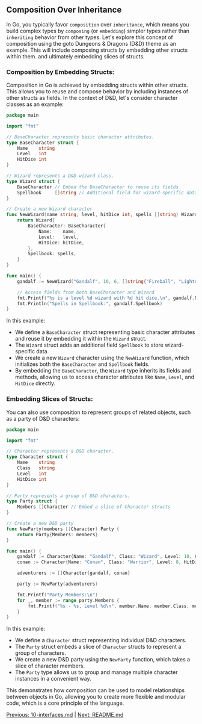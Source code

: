 ## Composition Over Inheritance

In Go, you typically favor `composition` over `inheritance`, which means you build complex types by `composing` (or `embedding`) simpler types rather than `inheriting` behavior from other types. Let's explore this concept of composition using the goto Dungeons & Dragons (D&D) theme as an example. This will include composing structs by embedding other structs within them. and ultimately embedding slices of structs.

### Composition by Embedding Structs:

Composition in Go is achieved by embedding structs within other structs. This allows you to reuse and compose behavior by including instances of other structs as fields. In the context of D&D, let's consider character classes as an example:

```go
package main

import "fmt"

// BaseCharacter represents basic character attributes.
type BaseCharacter struct {
    Name    string
    Level   int
    HitDice int
}

// Wizard represents a D&D wizard class.
type Wizard struct {
    BaseCharacter // Embed the BaseCharacter to reuse its fields
    Spellbook     []string // Additional field for wizard-specific data
}

// Create a new Wizard character
func NewWizard(name string, level, hitDice int, spells []string) Wizard {
    return Wizard{
        BaseCharacter: BaseCharacter{
            Name:    name,
            Level:   level,
            HitDice: hitDice,
        },
        Spellbook: spells,
    }
}

func main() {
    gandalf := NewWizard("Gandalf", 10, 6, []string{"Fireball", "Lightning Bolt"})

    // Access fields from both BaseCharacter and Wizard
    fmt.Printf("%s is a level %d wizard with %d hit dice.\n", gandalf.Name, gandalf.Level, gandalf.HitDice)
    fmt.Println("Spells in Spellbook:", gandalf.Spellbook)
}
```

In this example:

- We define a `BaseCharacter` struct representing basic character attributes and reuse it by embedding it within the `Wizard` struct.
- The `Wizard` struct adds an additional field `Spellbook` to store wizard-specific data.
- We create a new `Wizard` character using the `NewWizard` function, which initializes both the `BaseCharacter` and `Spellbook` fields.
- By embedding the `BaseCharacter`, the `Wizard` type inherits its fields and methods, allowing us to access character attributes like `Name`, `Level`, and `HitDice` directly.

### Embedding Slices of Structs:
You can also use composition to represent groups of related objects, such as a party of D&D characters:

```go
package main

import "fmt"

// Character represents a D&D character.
type Character struct {
    Name    string
    Class   string
    Level   int
    HitDice int
}

// Party represents a group of D&D characters.
type Party struct {
    Members []Character // Embed a slice of Character structs
}

// Create a new D&D party
func NewParty(members []Character) Party {
    return Party{Members: members}
}

func main() {
    gandalf := Character{Name: "Gandalf", Class: "Wizard", Level: 10, HitDice: 6}
    conan := Character{Name: "Conan", Class: "Warrior", Level: 8, HitDice: 10}

    adventurers := []Character{gandalf, conan}

    party := NewParty(adventurers)

    fmt.Printf("Party Members:\n")
    for _, member := range party.Members {
        fmt.Printf("%s - %s, Level %d\n", member.Name, member.Class, member.Level)
    }
}
```

In this example:

- We define a `Character` struct representing individual D&D characters.
- The `Party` struct embeds a slice of `Character` structs to represent a group of characters.
- We create a new D&D party using the `NewParty` function, which takes a slice of character members.
- The `Party` type allows us to group and manage multiple character instances in a convenient way.

This demonstrates how composition can be used to model relationships between objects in Go, allowing you to create more flexible and modular code, which is a core principle of the language.

[Previous: 10-interfaces.md](10-interfaces.md) | [Next: README.md](README.md)

